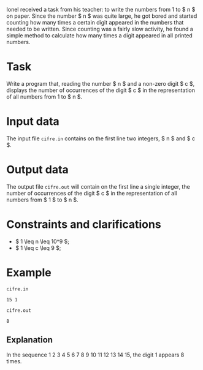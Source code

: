 Ionel received a task from his teacher: to write the numbers from 1 to $ n $ on paper. Since the number $ n $ was quite large, he got bored and started counting how many times a certain digit appeared in the numbers that needed to be written. Since counting was a fairly slow activity, he found a simple method to calculate how many times a digit appeared in all printed numbers.

# Task

Write a program that, reading the number $ n $ and a non-zero digit $ c $, displays the number of occurrences of the digit $ c $ in the representation of all numbers from 1 to $ n $.

# Input data

The input file `cifre.in` contains on the first line two integers, $ n $ and $ c $.

# Output data

The output file `cifre.out` will contain on the first line a single integer, the number of occurrences of the digit $ c $ in the representation of all numbers from $ 1 $ to $ n $.

# Constraints and clarifications

* $ 1 \leq n \leq 10^9 $;
* $ 1 \leq c \leq 9 $;

# Example

`cifre.in`
```
15 1
```

`cifre.out`
```
8
```

## Explanation

In the sequence $1 \ 2 \ 3 \ 4 \ 5 \ 6 \ 7 \ 8 \ 9 \ 10 \ 11 \ 12 \ 13 \ 14 \ 15$, the digit $1$ appears 8 times.
